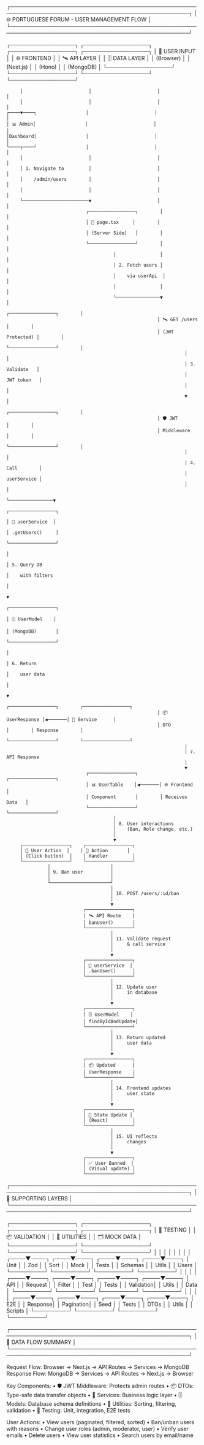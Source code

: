 ┌─────────────────────────────────────────────────────────────────────────────────────────────────┐
│                        🌐 PORTUGUESE FORUM - USER MANAGEMENT FLOW                                 │
└─────────────────────────────────────────────────────────────────────────────────────────────────┘

┌─────────────────┐    ┌─────────────────┐    ┌─────────────────┐    ┌─────────────────┐
│  👤 USER INPUT  │    │  🌐 FRONTEND    │    │  🛰️ API LAYER   │    │  🗄️ DATA LAYER  │
│   (Browser)     │    │   (Next.js)     │    │    (Hono)       │    │   (MongoDB)     │
└─────────────────┘    └─────────────────┘    └─────────────────┘    └─────────────────┘

         │                        │                        │                        │
         │                        │                        │                        │
    ┌────▼────┐                  │                        │                        │
    │ 📊 Admin│                  │                        │                        │
    │Dashboard│                  │                        │                        │
    └────┬────┘                  │                        │                        │
         │                        │                        │                        │
         │ 1. Navigate to         │                        │                        │
         │    /admin/users        │                        │                        │
         │                        │                        │                        │
         └────────────────────────▼                        │                        │
                                 ┌─────────────────┐        │                        │
                                 │ 📄 page.tsx     │        │                        │
                                 │ (Server Side)   │        │                        │
                                 └─────────────────┘        │                        │
                                           │                │                        │
                                           │ 2. Fetch users │                        │
                                           │    via userApi  │                        │
                                           │                │                        │
                                           └────────────────▼                        │
                                                           ┌─────────────────┐        │
                                                           │ 🛰️ GET /users   │        │
                                                           │ (JWT Protected) │        │
                                                           └─────────────────┘        │
                                                                     │                │
                                                                     │ 3. Validate   │
                                                                     │    JWT token   │
                                                                     │                │
                                                                     ▼                │
                                                           ┌─────────────────┐        │
                                                           │ 🛡️ JWT          │        │
                                                           │ Middleware      │        │
                                                           └─────────────────┘        │
                                                                     │                │
                                                                     │ 4. Call        │
                                                                     │    userService │
                                                                     │                │
                                                                     └────────────────▼
                                                                                     ┌─────────────────┐
                                                                                     │ 🔧 userService  │
                                                                                     │ .getUsers()     │
                                                                                     └─────────────────┘
                                                                                               │
                                                                                               │ 5. Query DB
                                                                                               │    with filters
                                                                                               │
                                                                                               ▼
                                                                                     ┌─────────────────┐
                                                                                     │ 🗄️ UserModel    │
                                                                                     │ (MongoDB)       │
                                                                                     └─────────────────┘
                                                                                               │
                                                                                               │ 6. Return
                                                                                               │    user data
                                                                                               │
                                                                                               ▼
                                                           ┌─────────────────┐        ┌─────────────────┐
                                                           │ 📦 UserResponse │◀───────│ 🔧 Service      │
                                                           │ DTO             │        │ Response        │
                                                           └─────────────────┘        └─────────────────┘
                                                                     │
                                                                     │ 7. API Response
                                                                     │
                                                                     ▼
                                 ┌─────────────────┐        ┌─────────────────┐
                                 │ 📊 UserTable    │◀───────│ 🌐 Frontend     │
                                 │ Component       │        │ Receives Data   │
                                 └─────────────────┘        └─────────────────┘
                                           │
                                           │ 8. User interactions
                                           │    (Ban, Role change, etc.)
                                           │
                                           ▼
         ┌─────────────────┐    ┌─────────────────┐
         │ 👤 User Action  │    │ 🎯 Action       │
         │ (Click button)  │    │ Handler         │
         └─────────────────┘    └─────────────────┘
                   │                      │
                   │ 9. Ban user          │
                   │                      │
                   └──────────────────────┘
                                          │
                                          │ 10. POST /users/:id/ban
                                          │
                                          ▼
                                ┌─────────────────┐
                                │ 🛰️ API Route    │
                                │ banUser()       │
                                └─────────────────┘
                                          │
                                          │ 11. Validate request
                                          │     & call service
                                          │
                                          ▼
                                ┌─────────────────┐
                                │ 🔧 userService  │
                                │ .banUser()      │
                                └─────────────────┘
                                          │
                                          │ 12. Update user
                                          │     in database
                                          │
                                          ▼
                                ┌─────────────────┐
                                │ 🗄️ UserModel    │
                                │ findByIdAndUpdate│
                                └─────────────────┘
                                          │
                                          │ 13. Return updated
                                          │     user data
                                          │
                                          ▼
                                ┌─────────────────┐
                                │ 📦 Updated      │
                                │ UserResponse    │
                                └─────────────────┘
                                          │
                                          │ 14. Frontend updates
                                          │     user state
                                          │
                                          ▼
                                ┌─────────────────┐
                                │ 🔄 State Update │
                                │ (React)         │
                                └─────────────────┘
                                          │
                                          │ 15. UI reflects
                                          │     changes
                                          │
                                          ▼
                                ┌─────────────────┐
                                │ ✅ User Banned  │
                                │ (Visual update) │
                                └─────────────────┘

┌─────────────────────────────────────────────────────────────────────────────────────────────────┐
│                                   🔧 SUPPORTING LAYERS                                            │
└─────────────────────────────────────────────────────────────────────────────────────────────────┘

┌─────────────────┐    ┌─────────────────┐    ┌─────────────────┐    ┌─────────────────┐
│  🧪 TESTING     │    │  📦 VALIDATION  │    │  🎯 UTILITIES   │    │  🗂️ MOCK DATA   │
└─────────────────┘    └─────────────────┘    └─────────────────┘    └─────────────────┘
         │                        │                        │                        │
         │                        │                        │                        │
    ┌────▼────┐              ┌────▼────┐              ┌────▼────┐              ┌────▼────┐
    │ Unit    │              │ Zod     │              │ Sort    │              │ Mock    │
    │ Tests   │              │ Schemas │              │ Utils   │              │ Users   │
    └─────────┘              └─────────┘              └─────────┘              └─────────┘
         │                        │                        │                        │
    ┌────▼────┐              ┌────▼────┐              ┌────▼────┐              ┌────▼────┐
    │ API     │              │ Request │              │ Filter  │              │ Test    │
    │ Tests   │              │ Validation│             │ Utils   │              │ Data    │
    └─────────┘              └─────────┘              └─────────┘              └─────────┘
         │                        │                        │                        │
    ┌────▼────┐              ┌────▼────┐              ┌────▼────┐              ┌────▼────┐
    │ E2E     │              │ Response│              │ Pagination│             │ Seed    │
    │ Tests   │              │ DTOs    │              │ Utils   │              │ Scripts │
    └─────────┘              └─────────┘              └─────────┘              └─────────┘

┌─────────────────────────────────────────────────────────────────────────────────────────────────┐
│                                  🔄 DATA FLOW SUMMARY                                             │
└─────────────────────────────────────────────────────────────────────────────────────────────────┘

Request Flow:  Browser → Next.js → API Routes → Services → MongoDB
Response Flow: MongoDB → Services → API Routes → Next.js → Browser

Key Components:
• 🛡️ JWT Middleware: Protects admin routes
• 📦 DTOs: Type-safe data transfer objects
• 🔧 Services: Business logic layer
• 🗄️ Models: Database schema definitions
• 🎯 Utilities: Sorting, filtering, validation
• 🧪 Testing: Unit, integration, E2E tests

User Actions:
• View users (paginated, filtered, sorted)
• Ban/unban users with reasons
• Change user roles (admin, moderator, user)
• Verify user emails
• Delete users
• View user statistics
• Search users by email/name
